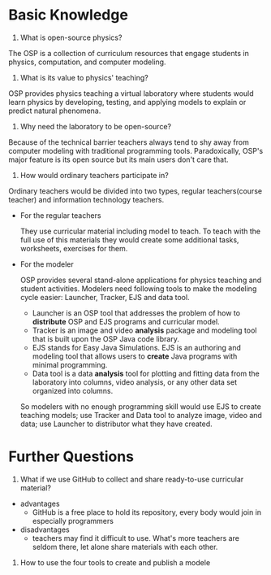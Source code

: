 # Basic Knowledge
1. What is open-source physics?

  The OSP is a collection of curriculum resources that engage students in physics, computation, and computer modeling. 
1. What is its value to physics' teaching?

  OSP provides physics teaching a virtual laboratory where students would learn physics by developing, testing, and applying models to explain or predict natural phenomena.
1. Why need the laboratory to be open-source?

  Because of the technical barrier teachers always tend to shy away from computer modeling with traditional programming tools. Paradoxically, OSP's major feature is its open source but its main users don't care that. 
 
1. How would ordinary teachers participate in?

  Ordinary teachers would be divided into two types, regular teachers(course teacher) and information technology teachers.

* For the regular teachers

  They use curricular material including model to teach. To teach with the full use of this materials they would create some additional tasks, worksheets, exercises for them. 

* For the modeler

  OSP provides several stand-alone applications for physics teaching and student activities. Modelers need following tools to make the modeling cycle easier: Launcher, Tracker, EJS and data tool.
  - Launcher is an OSP tool that addresses the problem of how to **distribute** OSP and EJS programs and curricular model.
  - Tracker is an image and video **analysis** package and modeling tool that is built upon the OSP Java code library.
  - EJS stands for Easy Java Simulations. EJS is an authoring and modeling tool that allows users to **create** Java programs with minimal programming.
  - Data tool is a data **analysis** tool for plotting and fitting data from the laboratory into columns, video analysis, or any other data set organized into columns.

  So modelers with no enough programming skill would use EJS to create teaching models; use Tracker and Data tool to analyze image, video and data; use Launcher to distributor what they have created.

# Further Questions
1. What if we use GitHub to collect and share ready-to-use curricular material?
  * advantages
    - GitHub is a free place to hold its repository, every body would join in especially programmers
  * disadvantages
    - teachers may find it difficult to use. What's more teachers are seldom there, let alone share materials with each other.
1. How to use the four tools to create and publish a modele

